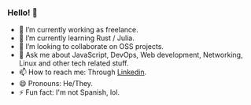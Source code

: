 ### Hello! 👋

- 🔭 I’m currently working as freelance.
- 🌱 I’m currently learning Rust / Julia.  
- 👯 I’m looking to collaborate on OSS projects.  
- 💬 Ask me about JavaScript, DevOps, Web development, Networking, Linux and other tech related stuff.
- 📫 How to reach me: Through [Linkedin](https://linkedin.com/in/xurzua).
- 😄 Pronouns: He/They.
- ⚡ Fun fact: I'm not Spanish, lol.
